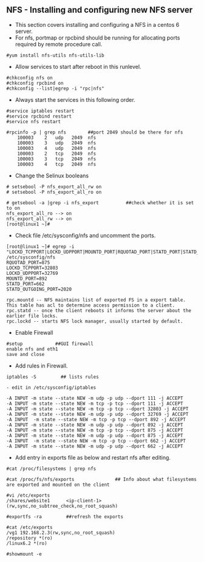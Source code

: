 ## NFS - Installing and configuring new NFS server
- This section covers installing and configuring a NFS in a centos 6 server.
- For nfs, portmap or rpcbind should be running for allocating ports required by remote procedure call.

``` 
#yum install nfs-utils nfs-utils-lib 
```

- Allow services to start after reboot in this runlevel.

```
#chkconfig nfs on 
#chkconfig rpcbind on 
#chkconfig --list|egrep -i "rpc|nfs"
```

- Always start the services in this following order.

``` 
#service iptables restart 
#service rpcbind restart 
#service nfs restart 
   
#rpcinfo -p | grep nfs        ##port 2049 should be there for nfs
    100003    2   udp   2049  nfs 
    100003    3   udp   2049  nfs 
    100003    4   udp   2049  nfs 
    100003    2   tcp   2049  nfs 
    100003    3   tcp   2049  nfs 
    100003    4   tcp   2049  nfs 
```

- Change the Selinux booleans

```
# setsebool -P nfs_export_all_rw on
# setsebool -P nfs_export_all_ro on

# getsebool -a |grep -i nfs_export          ##check whether it is set to on 
nfs_export_all_ro --> on 
nfs_export_all_rw --> on 
[root@linux1 ~]# 
```

- Check file /etc/sysconfig/nfs and uncomment the ports.
 
 ```
[root@linux1 ~]# egrep -i "LOCKD_TCPPORT|LOCKD_UDPPORT|MOUNTD_PORT|RQUOTAD_PORT|STATD_PORT|STATD_OUTGOING_PORT" /etc/sysconfig/nfs 
RQUOTAD_PORT=875 
LOCKD_TCPPORT=32803 
LOCKD_UDPPORT=32769 
MOUNTD_PORT=892 
STATD_PORT=662 
STATD_OUTGOING_PORT=2020 
 
rpc.mountd -- NFS maintains list of exported FS in a export table. This table has acl to determine access permission to a client. 
rpc.statd -- once the client reboots it informs the server about the earlier file locks. 
rpc.lockd -- starts NFS lock manager, usually started by default. 
```

- Enable Firewall

```
#setup            ##GUI firewall 
enable nfs and eth1  
save and close 
```

- Add rules in Firewall.  
 
```
iptables -S         ## lists rules
  
- edit in /etc/sysconfig/iptables 
  
-A INPUT -m state --state NEW -m udp -p udp --dport 111 -j ACCEPT 
-A INPUT -m state --state NEW -m tcp -p tcp --dport 111 -j ACCEPT 
-A INPUT -m state --state NEW -m tcp -p tcp --dport 32803 -j ACCEPT 
-A INPUT -m state --state NEW -m udp -p udp --dport 32769 -j ACCEPT 
-A INPUT  -m state --state NEW -m tcp -p tcp --dport 892 -j ACCEPT 
-A INPUT -m state --state NEW -m udp -p udp --dport 892 -j ACCEPT 
-A INPUT -m state --state NEW -m tcp -p tcp --dport 875 -j ACCEPT 
-A INPUT -m state --state NEW -m udp -p udp --dport 875 -j ACCEPT 
-A INPUT  -m state --state NEW -m tcp -p tcp --dport 662 -j ACCEPT 
-A INPUT -m state --state NEW -m udp -p udp --dport 662 -j ACCEPT 
```

- Add entry in exports file as below and restart nfs after editing.

```
#cat /proc/filesystems | grep nfs

#cat /proc/fs/nfs/exports               ## Info about what filesystems are exported and mounted on the client 
  
#vi /etc/exports                 
/shares/website1      <ip-client-1>(rw,sync,no_subtree_check,no_root_squash) 
  
#exportfs -ra         ##refresh the exports

#cat /etc/exports 
/vg1 192.168.2.3(rw,sync,no_root_squash) 
/repository *(ro) 
/linux6.2 *(ro) 

#showmount -e
```
